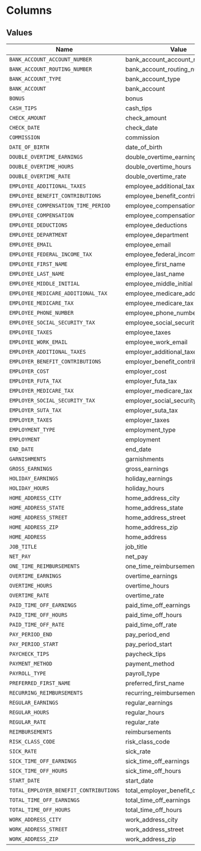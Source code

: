 # Columns


## Values

| Name                                   | Value                                  |
| -------------------------------------- | -------------------------------------- |
| `BANK_ACCOUNT_ACCOUNT_NUMBER`          | bank_account_account_number            |
| `BANK_ACCOUNT_ROUTING_NUMBER`          | bank_account_routing_number            |
| `BANK_ACCOUNT_TYPE`                    | bank_account_type                      |
| `BANK_ACCOUNT`                         | bank_account                           |
| `BONUS`                                | bonus                                  |
| `CASH_TIPS`                            | cash_tips                              |
| `CHECK_AMOUNT`                         | check_amount                           |
| `CHECK_DATE`                           | check_date                             |
| `COMMISSION`                           | commission                             |
| `DATE_OF_BIRTH`                        | date_of_birth                          |
| `DOUBLE_OVERTIME_EARNINGS`             | double_overtime_earnings               |
| `DOUBLE_OVERTIME_HOURS`                | double_overtime_hours                  |
| `DOUBLE_OVERTIME_RATE`                 | double_overtime_rate                   |
| `EMPLOYEE_ADDITIONAL_TAXES`            | employee_additional_taxes              |
| `EMPLOYEE_BENEFIT_CONTRIBUTIONS`       | employee_benefit_contributions         |
| `EMPLOYEE_COMPENSATION_TIME_PERIOD`    | employee_compensation_time_period      |
| `EMPLOYEE_COMPENSATION`                | employee_compensation                  |
| `EMPLOYEE_DEDUCTIONS`                  | employee_deductions                    |
| `EMPLOYEE_DEPARTMENT`                  | employee_department                    |
| `EMPLOYEE_EMAIL`                       | employee_email                         |
| `EMPLOYEE_FEDERAL_INCOME_TAX`          | employee_federal_income_tax            |
| `EMPLOYEE_FIRST_NAME`                  | employee_first_name                    |
| `EMPLOYEE_LAST_NAME`                   | employee_last_name                     |
| `EMPLOYEE_MIDDLE_INITIAL`              | employee_middle_initial                |
| `EMPLOYEE_MEDICARE_ADDITIONAL_TAX`     | employee_medicare_additional_tax       |
| `EMPLOYEE_MEDICARE_TAX`                | employee_medicare_tax                  |
| `EMPLOYEE_PHONE_NUMBER`                | employee_phone_number                  |
| `EMPLOYEE_SOCIAL_SECURITY_TAX`         | employee_social_security_tax           |
| `EMPLOYEE_TAXES`                       | employee_taxes                         |
| `EMPLOYEE_WORK_EMAIL`                  | employee_work_email                    |
| `EMPLOYER_ADDITIONAL_TAXES`            | employer_additional_taxes              |
| `EMPLOYER_BENEFIT_CONTRIBUTIONS`       | employer_benefit_contributions         |
| `EMPLOYER_COST`                        | employer_cost                          |
| `EMPLOYER_FUTA_TAX`                    | employer_futa_tax                      |
| `EMPLOYER_MEDICARE_TAX`                | employer_medicare_tax                  |
| `EMPLOYER_SOCIAL_SECURITY_TAX`         | employer_social_security_tax           |
| `EMPLOYER_SUTA_TAX`                    | employer_suta_tax                      |
| `EMPLOYER_TAXES`                       | employer_taxes                         |
| `EMPLOYMENT_TYPE`                      | employment_type                        |
| `EMPLOYMENT`                           | employment                             |
| `END_DATE`                             | end_date                               |
| `GARNISHMENTS`                         | garnishments                           |
| `GROSS_EARNINGS`                       | gross_earnings                         |
| `HOLIDAY_EARNINGS`                     | holiday_earnings                       |
| `HOLIDAY_HOURS`                        | holiday_hours                          |
| `HOME_ADDRESS_CITY`                    | home_address_city                      |
| `HOME_ADDRESS_STATE`                   | home_address_state                     |
| `HOME_ADDRESS_STREET`                  | home_address_street                    |
| `HOME_ADDRESS_ZIP`                     | home_address_zip                       |
| `HOME_ADDRESS`                         | home_address                           |
| `JOB_TITLE`                            | job_title                              |
| `NET_PAY`                              | net_pay                                |
| `ONE_TIME_REIMBURSEMENTS`              | one_time_reimbursements                |
| `OVERTIME_EARNINGS`                    | overtime_earnings                      |
| `OVERTIME_HOURS`                       | overtime_hours                         |
| `OVERTIME_RATE`                        | overtime_rate                          |
| `PAID_TIME_OFF_EARNINGS`               | paid_time_off_earnings                 |
| `PAID_TIME_OFF_HOURS`                  | paid_time_off_hours                    |
| `PAID_TIME_OFF_RATE`                   | paid_time_off_rate                     |
| `PAY_PERIOD_END`                       | pay_period_end                         |
| `PAY_PERIOD_START`                     | pay_period_start                       |
| `PAYCHECK_TIPS`                        | paycheck_tips                          |
| `PAYMENT_METHOD`                       | payment_method                         |
| `PAYROLL_TYPE`                         | payroll_type                           |
| `PREFERRED_FIRST_NAME`                 | preferred_first_name                   |
| `RECURRING_REIMBURSEMENTS`             | recurring_reimbursements               |
| `REGULAR_EARNINGS`                     | regular_earnings                       |
| `REGULAR_HOURS`                        | regular_hours                          |
| `REGULAR_RATE`                         | regular_rate                           |
| `REIMBURSEMENTS`                       | reimbursements                         |
| `RISK_CLASS_CODE`                      | risk_class_code                        |
| `SICK_RATE`                            | sick_rate                              |
| `SICK_TIME_OFF_EARNINGS`               | sick_time_off_earnings                 |
| `SICK_TIME_OFF_HOURS`                  | sick_time_off_hours                    |
| `START_DATE`                           | start_date                             |
| `TOTAL_EMPLOYER_BENEFIT_CONTRIBUTIONS` | total_employer_benefit_contributions   |
| `TOTAL_TIME_OFF_EARNINGS`              | total_time_off_earnings                |
| `TOTAL_TIME_OFF_HOURS`                 | total_time_off_hours                   |
| `WORK_ADDRESS_CITY`                    | work_address_city                      |
| `WORK_ADDRESS_STREET`                  | work_address_street                    |
| `WORK_ADDRESS_ZIP`                     | work_address_zip                       |